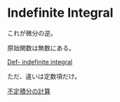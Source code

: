 # Indefinite Integral

これが微分の逆。

原始関数は無数にある。

[Def- indefinite integral](Indefinite%20Integral%203be027b0c0364854a51f947e5af33d28/Def-%20indefinite%20integral%2012396ddcc27b4fb39b9b880941d3219f.md)

ただ、違いは定数項だけ。

[不定積分の計算](Indefinite%20Integral%203be027b0c0364854a51f947e5af33d28/%E4%B8%8D%E5%AE%9A%E7%A9%8D%E5%88%86%E3%81%AE%E8%A8%88%E7%AE%97%20aefebd42053541faadf0e5d12a9b00ff.md)